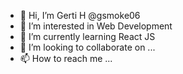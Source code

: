 - 👋 Hi, I’m Gerti H @gsmoke06
- 👀 I’m interested in Web Development
- 🌱 I’m currently learning React JS
- 💞️ I’m looking to collaborate on ...
- 📫 How to reach me ...

<!---
gsmoke06/gsmoke06 is a ✨ special ✨ repository because its `README.md` (this file) appears on your GitHub profile.
You can click the Preview link to take a look at your changes.
--->
